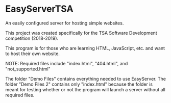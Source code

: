 # EasyServerTSA
An easily configured server for hosting simple websites.

This project was created specifically for the TSA Software Development competition (2018-2019).

This program is for those who are learning HTML, JavaScript, etc. and want to host their own website.

NOTE: Required files include "index.html", "404.html", and "not_supported.html"

The folder "Demo Files" contains everything needed to use EasyServer. The folder "Demo Files 2" contains only "index.html" because the folder is meant for testing whether or not the program will launch a server without all required files.
